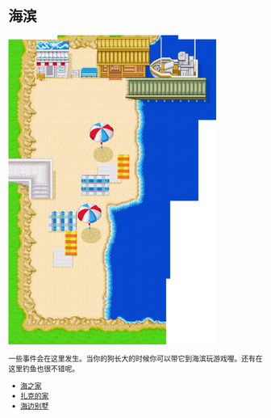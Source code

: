 # 海滨

![海滨.png](海滨.png)

一些事件会在这里发生。当你的狗长大的时候你可以带它到海滨玩游戏喔。还有在这里钓鱼也很不错呢。

- [海之家](/place/Sea_House.md)
- [扎克的家](/place/Zach.md)
- [海边别墅](/place/Seaside_villa.md)
